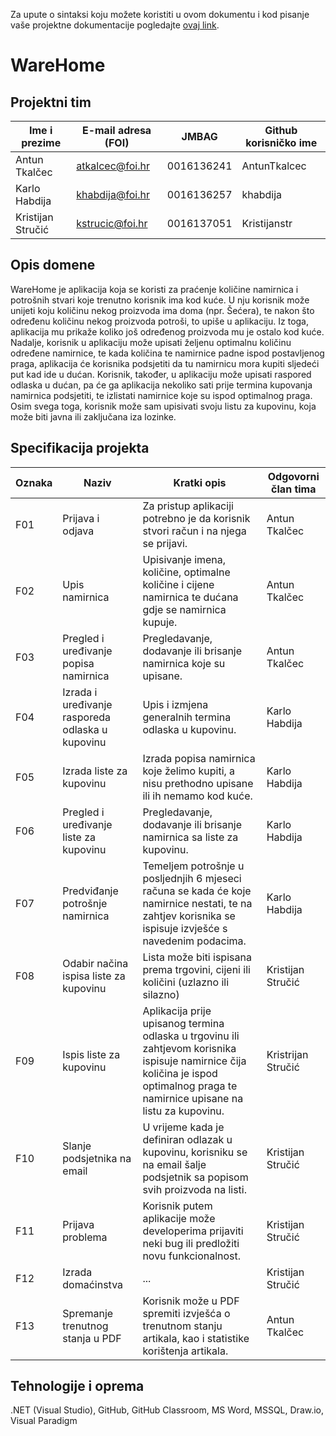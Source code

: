 Za upute o sintaksi koju možete koristiti u ovom dokumentu i kod pisanje vaše projektne dokumentacije pogledajte [ovaj link](https://guides.github.com/features/mastering-markdown/).

# WareHome

## Projektni tim

Ime i prezime | E-mail adresa (FOI) | JMBAG | Github korisničko ime
------------  | ------------------- | ----- | ---------------------
Antun Tkalčec | atkalcec@foi.hr | 0016136241 | AntunTkalcec
Karlo Habdija | khabdija@foi.hr | 0016136257 | khabdija
Kristijan Stručić | kstrucic@foi.hr | 0016137051 | Kristijanstr

## Opis domene
WareHome je aplikacija koja se koristi za praćenje količine namirnica i potrošnih stvari koje trenutno korisnik ima kod kuće. U nju korisnik može unijeti koju količinu nekog proizvoda ima doma (npr. Šećera), te nakon što određenu količinu nekog proizvoda potroši, to upiše u aplikaciju. Iz toga, aplikacija mu prikaže koliko još određenog proizvoda mu je ostalo kod kuće. Nadalje, korisnik u aplikaciju može upisati željenu optimalnu količinu određene namirnice, te kada količina te namirnice padne ispod postavljenog praga, aplikacija će korisnika podsjetiti da tu namirnicu mora kupiti sljedeći put kad ide u dućan. Korisnik, također, u aplikaciju može upisati raspored odlaska u dućan, pa će ga aplikacija nekoliko sati prije termina kupovanja namirnica podsjetiti, te izlistati namirnice koje su ispod optimalnog praga. Osim svega toga, korisnik može sam upisivati svoju listu za kupovinu, koja može biti javna ili zaključana iza lozinke.


## Specifikacija projekta

Oznaka | Naziv | Kratki opis | Odgovorni član tima
------ | ----- | ----------- | -------------------
F01 | Prijava i odjava | Za pristup aplikaciji potrebno je da korisnik stvori račun i na njega se prijavi. | Antun Tkalčec 
F02 | Upis namirnica | Upisivanje imena, količine, optimalne količine i cijene namirnica te dućana gdje se namirnica kupuje. | Antun Tkalčec
F03 | Pregled i uređivanje popisa namirnica | Pregledavanje, dodavanje ili brisanje namirnica koje su upisane. | Antun Tkalčec
F04 | Izrada i uređivanje rasporeda odlaska u kupovinu | Upis i izmjena generalnih termina odlaska u kupovinu. | Karlo Habdija
F05 | Izrada liste za kupovinu | Izrada popisa namirnica koje želimo kupiti, a nisu prethodno upisane ili ih nemamo kod kuće. | Karlo Habdija
F06 | Pregled i uređivanje liste za kupovinu | Pregledavanje, dodavanje ili brisanje namirnica sa liste za kupovinu. | Karlo Habdija
F07 | Predviđanje potrošnje namirnica | Temeljem potrošnje u posljednjih 6 mjeseci računa se kada će koje namirnice nestati, te na zahtjev korisnika se ispisuje izvješće s navedenim podacima. | Karlo Habdija
F08 | Odabir načina ispisa liste za kupovinu | Lista može biti ispisana prema trgovini, cijeni ili količini (uzlazno ili silazno) | Kristijan Stručić
F09 | Ispis liste za kupovinu | Aplikacija prije upisanog termina odlaska u trgovinu ili zahtjevom korisnika ispisuje namirnice čija količina je ispod optimalnog praga te namirnice upisane na listu za kupovinu. | Kristrijan Stručić
F10 | Slanje podsjetnika na email | U vrijeme kada je definiran odlazak u kupovinu, korisniku se na email šalje podsjetnik sa popisom svih proizvoda na listi. | Kristijan Stručić
F11 | Prijava problema | Korisnik putem aplikacije može developerima prijaviti neki bug ili predložiti novu funkcionalnost. | Kristijan Stručić
F12 | Izrada domaćinstva | ... | Kristijan Stručić
F13 | Spremanje trenutnog stanja u PDF | Korisnik može u PDF spremiti izvješća o trenutnom stanju artikala, kao i statistike korištenja artikala. | Antun Tkalčec

## Tehnologije i oprema
.NET (Visual Studio), GitHub, GitHub Classroom, MS Word, MSSQL, Draw.io, Visual Paradigm
